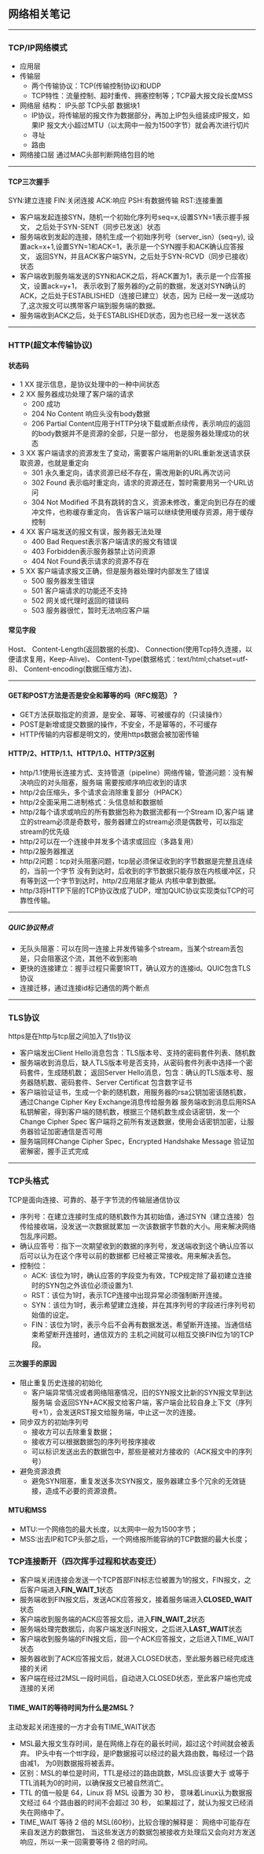 ## 网络相关笔记

***

### TCP/IP网络模式

* 应用层
* 传输层
    - 两个传输协议：TCP(传输控制协议)和UDP
    - TCP特性：流量控制、超时重传、拥塞控制等；TCP最大报文段长度MSS
* 网络层
  结构： IP头部 TCP头部 数据块1
    - IP协议，将传输层的报文作为数据部分，再加上IP包头组装成IP报文，如果IP
      报文大小超过MTU（以太网中一般为1500字节）就会再次进行切片
    - 寻址
    - 路由
* 网络接口层
  通过MAC头部判断网络包目的地

***

#### TCP三次握手

SYN:建立连接 FIN:关闭连接 ACK:响应 PSH:有数据传输 RST:连接重置

* 客户端发起连接SYN，随机一个初始化序列号seq=x,设置SYN=1表示握手报文，
  之后处于SYN-SENT（同步已发送）状态
* 服务端收到发起的连接，随机生成一个初始序列号（server_isn）(seq=y),
  设置ack=x+1,设置SYN=1和ACK=1，表示是一个SYN握手和ACK确认应答报文，
  返回SYN，并且ACK客户端SYN，之后处于SYN-RCVD（同步已接收）状态
* 客户端收到服务端发送的SYN和ACK之后，将ACK置为1，表示是一个应答报文，设置ack=y+1，
  表示收到了服务器的y之前的数据，发送对SYN确认的ACK，之后处于ESTABLISHED（连接已建立）状态，因为
  已经一发一送成功了,这次报文可以携带客户端到服务端的数据。
* 服务端收到ACK之后，处于ESTABLISHED状态，因为也已经一发一送状态

***

### HTTP(超文本传输协议)

#### 状态码

* 1 XX 提示信息，是协议处理中的一种中间状态
* 2 XX 服务器成功处理了客户端的请求
    - 200 成功
    - 204 No Content 响应头没有body数据
    - 206 Partial Content应用于HTTP分块下载或断点续传，表示响应的返回的body数据并不是资源的全部，只是一部分，
      也是服务器处理成功的状态
* 3 XX 客户端请求的资源发生了变动，需要客户端用新的URL重新发送请求获取资源，也就是重定向
    - 301 永久重定向，请求资源已经不存在，需改用新的URL再次访问
    - 302 Found 表示临时重定向，请求的资源还在，暂时需要用另一个URL访问
    - 304 Not Modified 不具有跳转的含义，资源未修改，重定向到已存在的缓冲文件，也称缓存重定向，
      告诉客户端可以继续使用缓存资源，用于缓存控制
* 4 XX 客户端发送的报文有误，服务器无法处理
    - 400 Bad Request表示客户端请求的报文有错误
    - 403 Forbidden表示服务器禁止访问资源
    - 404 Not Found表示请求的资源不存在
* 5 XX 客户端请求报文正确，但是服务器处理时内部发生了错误
    - 500 服务器发生错误
    - 501 客户端请求的功能还不支持
    - 502 网关或代理时返回的错误码
    - 503 服务器很忙，暂时无法响应客户端

#### 常见字段

Host、 Content-Length(返回数据的长度)、 Connection(使用Tcp持久连接，以便请求复用，Keep-Alive)、
Content-Type(数据格式：text/html;chatset=utf-8)、 Content-encoding(数据压缩方法)、

***

#### GET和POST方法是否是安全和幂等的吗（RFC规范）？

* GET方法获取指定的资源，是安全、幂等、可被缓存的（只读操作）
* POST是新增或提交数据的操作，不安全，不是幂等的，不可缓存
* HTTP传输的内容都是明文的，使用https数据会被加密传输

#### HTTP/2、HTTP/1.1、HTTP/1.0、HTTP/3区别

* http/1.1使用长连接方式、支持管道（pipeline）网络传输，管道问题：没有解决响应的对头阻塞，服务端
  需要按顺序响应收到的请求
* http/2会压缩头，多个请求会消除重复部分（HPACK）
* http/2全面采用二进制格式：头信息帧和数据帧
* http/2每个请求或响应的所有数据包称为数据流都有一个Stream ID,客户端
  建立的stream必须是奇数号，服务器建立的stream必须是偶数号，可以指定stream的优先级
* http/2可以在一个连接中并发多个请求或回应（多路复用）
* http/2服务器推送
* http/2问题：tcp对头阻塞问题，tcp层必须保证收到的字节数据是完整且连续的，当前一个字节
  没有到达时，后收到的字节数据只能存放在内核缓冲区，只有等到这一个字节到达时，http/2应用层才能从
  内核中拿到数据。
* http/3将HTTP下层的TCP协议改成了UDP，增加QUIC协议实现类似TCP的可靠性传输。

***

##### QUIC协议特点

* 无队头阻塞：可以在同一连接上并发传输多个stream，当某个stream丢包是，只会阻塞这个流，其他不收到影响
* 更快的连接建立：握手过程只需要1RTT，确认双方的连接id。QUIC包含TLS协议
* 连接迁移，通过连接id标记通信的两个断点

***

### TLS协议

https是在http与tcp层之间加入了tls协议

* 客户端发出Client Hello消息包含：TLS版本号、支持的密码套件列表、随机数
* 服务端收到消息后，缺人TLS版本号是否支持，从密码套件列表中选择一个密码套件，生成随机数；
  返回Server Hello消息，包含：确认的TLS版本号、服务器随机数、密码套件、Server Certificat
  包含数字证书
* 客户端验证证书，生成一个新的随机数，用服务器的rsa公钥加密该随机数，通过Change Cipher Key Exchange消息传给服务器
  服务端收到消息后用RSA私钥解密，得到客户端的随机数，根据三个随机数生成会话密钥，发一个Change Cipher Spec
  客户端将之前所有发送数据，使用会话密钥加密，让服务器验证加密通信是否可用
* 服务端同样Change Cipher Spec，Encrypted Handshake Message 验证加密解密，握手正式完成

***

### TCP头格式

TCP是面向连接、可靠的、基于字节流的传输层通信协议

* 序列号：在建立连接时生成的随机数作为其初始值，通过SYN（建立连接）包传给接收端，没发送一次数据就累加
  一次该数据字节数的大小。用来解决网络包乱序问题。
* 确认应答号：指下一次期望收到的数据的序列号，发送端收到这个确认应答以后可以认为在这个序号以前的数据都
  已经被正常接收。用来解决丢包。
* 控制位：
    - ACK: 该位为1时，确认应答的字段变为有效，TCP规定除了最初建立连接时的SYN包之外该位必须设置为1.
    - RST：该位为1时，表示TCP连接中出现异常必须强制断开连接。
    - SYN：该位为1时，表示希望建立连接，并在其序列号的字段进行序列号初始值的设定。
    - FIN：该位为1时，表示今后不会再有数据发送，希望断开连接。当通信结束希望断开连接时，通信双方的
      主机之间就可以相互交换FIN位为1的TCP段。

#### 三次握手的原因

* 阻止重复历史连接的初始化
    - 客户端异常情况或者网络阻塞情况，旧的SYN报文比新的SYN报文早到达服务端
      会返回SYN+ACK报文给客户端，客户端会比较自身上下文（序列号+1），会发送RST报文给服务端，中止这一次的连接。
* 同步双方的初始序列号
    - 接收方可以去除重复数据；
    - 接收方可以根据数据包的序列号按序接收
    - 可以标识发送出去的数据包中，那些是被对方接收的（ACK报文中的序列号）
* 避免资源浪费
    - 避免SYN阻塞，重复发送多次SYN报文，服务器建立多个冗余的无效链接，造成不必要的资源浪费。

#### MTU和MSS

* MTU:一个网络包的最大长度，以太网中一般为1500字节；
* MSS:出去IP和TCP头部之后，一个网络报所能容纳的TCP数据的最大长度；

### TCP连接断开（四次挥手过程和状态变迁）

* 客户端关闭连接会发送一个TCP首部FIN标志位被置为1的报文，FIN报文，之后客户端进入**FIN_WAIT_1**状态
* 服务端收到FIN报文后，发送ACK应答报文，接着服务端进入**CLOSED_WAIT**状态
* 客户端收到服务端的ACK应答报文后，进入**FIN_WAIT_2**状态
* 服务端处理完数据后，向客户端发送FIN报文，之后进入**LAST_WAIT**状态
* 客户端收到服务端的FIN报文后，回一个ACK应答报文，之后进入TIME_WAIT状态
* 服务器收到了ACK应答报文后，就进入CLOSED状态，至此服务器已经完成连接的关闭
* 客户端在经过2MSL一段时间后，自动进入CLOSED状态，至此客户端也完成连接的关闭

#### TIME_WAIT的等待时间为什么是2MSL？

主动发起关闭连接的一方才会有TIME_WAIT状态

* MSL最大报文生存时间，是在网络上存在的最长时间，超过这个时间就会被丢弃。
  IP头中有一个ttl字段，是IP数据报可以经过的最大路由数，每经过一个路由减1，
  为0则数据报将被丢弃。
* 区别：MSL的单位是时间，TTL是经过的路由跳数，MSL应该要大于
  或等于TTL消耗为0的时间，以确保报文已被自然消亡。
* TTL 的值一般是 64，Linux 将 MSL 设置为 30 秒，
  意味着Linux认为数据报文经过 64 个路由器的时间不会超过 30 秒，
  如果超过了，就认为报文已经消失在网络中了。
* TIME_WAIT 等待 2 倍的 MSL(60秒)，比较合理的解释是： 网络中可能存在来自发送方的数据包，
  当这些发送方的数据包被接收方处理后又会向对方发送响应，所以一来一回需要等待 2 倍的时间。

